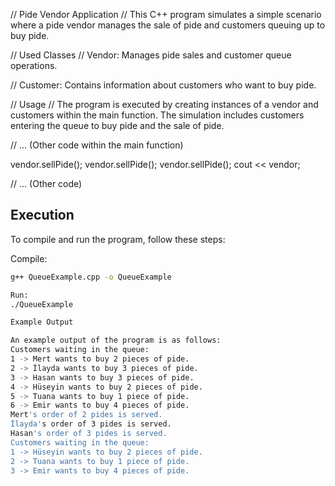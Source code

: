 // Pide Vendor Application
// This C++ program simulates a simple scenario where a pide vendor manages the sale of pide and customers queuing up to buy pide.

// Used Classes
// Vendor: Manages pide sales and customer queue operations.

// Customer: Contains information about customers who want to buy pide.

// Usage
// The program is executed by creating instances of a vendor and customers within the main function. The simulation includes customers entering the queue to buy pide and the sale of pide.

// ... (Other code within the main function)

vendor.sellPide();
vendor.sellPide();
vendor.sellPide();
cout << vendor;

// ... (Other code)

## Execution
To compile and run the program, follow these steps:

Compile:
```bash
g++ QueueExample.cpp -o QueueExample

Run:
./QueueExample

Example Output

An example output of the program is as follows:
Customers waiting in the queue:
1 -> Mert wants to buy 2 pieces of pide.
2 -> İlayda wants to buy 3 pieces of pide.
3 -> Hasan wants to buy 3 pieces of pide.
4 -> Hüseyin wants to buy 2 pieces of pide.
5 -> Tuana wants to buy 1 piece of pide.
6 -> Emir wants to buy 4 pieces of pide.
Mert's order of 2 pides is served.
İlayda's order of 3 pides is served.
Hasan's order of 3 pides is served.
Customers waiting in the queue:
1 -> Hüseyin wants to buy 2 pieces of pide.
2 -> Tuana wants to buy 1 piece of pide.
3 -> Emir wants to buy 4 pieces of pide.
